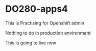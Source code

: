 # DO280-apps4
This is Practising for Openshift admin

Nothing to do in production environment

This is going to live now 
